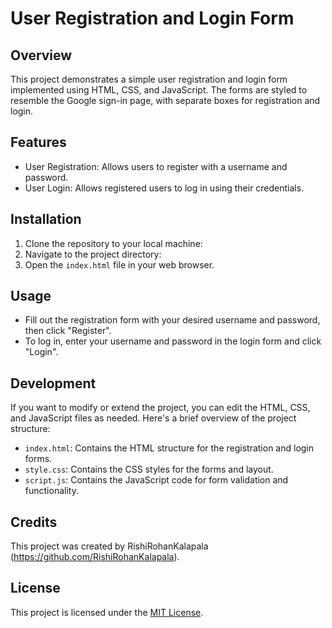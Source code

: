 # User Registration and Login Form

## Overview
This project demonstrates a simple user registration and login form implemented using HTML, CSS, and JavaScript. The forms are styled to resemble the Google sign-in page, with separate boxes for registration and login.

## Features
- User Registration: Allows users to register with a username and password.
- User Login: Allows registered users to log in using their credentials.

## Installation
1. Clone the repository to your local machine:
2. Navigate to the project directory:
3. Open the `index.html` file in your web browser.

## Usage
- Fill out the registration form with your desired username and password, then click "Register".
- To log in, enter your username and password in the login form and click "Login".

## Development
If you want to modify or extend the project, you can edit the HTML, CSS, and JavaScript files as needed. Here's a brief overview of the project structure:
- `index.html`: Contains the HTML structure for the registration and login forms.
- `style.css`: Contains the CSS styles for the forms and layout.
- `script.js`: Contains the JavaScript code for form validation and functionality.

## Credits
This project was created by RishiRohanKalapala (https://github.com/RishiRohanKalapala).

## License
This project is licensed under the [MIT License](LICENSE).
